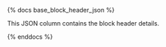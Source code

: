 {% docs base_block_header_json %}

This JSON column contains the block header details. 

{% enddocs %}